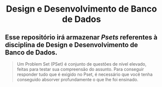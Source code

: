 <div align="center">
  
  # Design e Desenvolvimento de Banco de Dados

</div>

## Esse repositório irá armazenar _Psets_ referentes à disciplina de Design e Desenvolvimento de Banco de Dados.
> Um Problem Set (PSet) é conjunto de questões de nível elevado, feitas para testar sua compreensão do assunto. Para conseguir responder tudo que é exigido no Pset, é necessário que você tenha conseguido absorver profundamente o que lhe foi ensinado.
